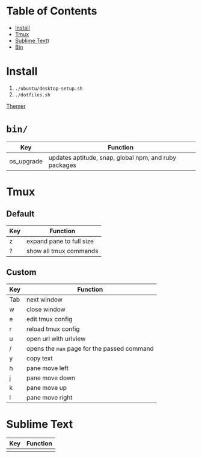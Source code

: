 # Table of Contents

* [Install](#install)
* [Tmux](#tmux)
* [Sublime Text)](#sublime-text)
* [Bin](#bin)

# Install

1. `./ubuntu/desktop-setup.sh`
1. `./dotfiles.sh`

[Themer](https://themer.dev/?colors.dark.accent0=%23F59597&colors.dark.accent1=%23F2B494&colors.dark.accent2=%23F2DB94&colors.dark.accent3=%23C8F29D&colors.dark.accent4=%2394F2DD&colors.dark.accent5=%2394CEF2&colors.dark.accent6=%23DB9CF7&colors.dark.accent7=%23F79CE0&colors.dakr.shade0=%2344484F&colors.dark.shade7=%23C7F3FF&colors.light.accent0=%23E11418&colors.light.accent1=%23E0530D&colors.light.accent2=%23D2A623&colors.light.accent3=%2361AB16&colors.light.accent4=%2306B38B&colors.light.accent5=%2334A4E7&colors.light.accent6=%23A549CD&colors.light.accent7=%23CC52AD&colors.light.shade0=%23DBF7FF&colors.light.shade7=%233E444F&activeColorSet=dark&calculateIntermediaryShades.dark=true&calculateIntermediaryShades.light=true)

# `bin/`

| Key | Function |
| --- | -------- |
| os_upgrade | updates aptitude, snap, global npm, and ruby packages |

# Tmux

## Default

| Key | Function |
| --- | -------- |
| z | expand pane to full size |
| ? | show all tmux commands |

## Custom

| Key | Function |
|---|---|
| Tab | next window |
| w | close window |
| e | edit tmux config |
| r | reload tmux config |
| u | open url with urlview |
| / | opens the `man` page for the passed command |
| y | copy text |
| h | pane move left |
| j | pane move down |
| k | pane move up |
| l | pane move right |

# Sublime Text

| Key | Function |
|---|---|
|  |  |

